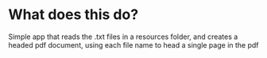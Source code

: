 # What does this do?
Simple app that reads the .txt files in a resources folder, and 
creates a headed pdf document, using each file name to head a single page 
in the pdf
